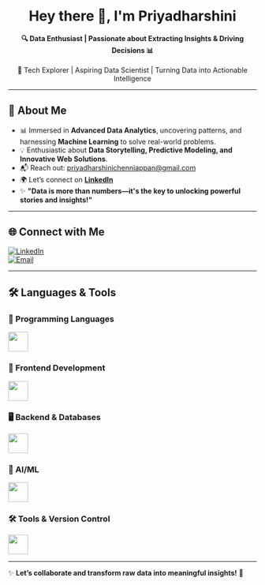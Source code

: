 <h1 align="center"><b>Hey there 👋, I'm Priyadharshini </b></h1>

<p align="center">
  <b>🔍 Data Enthusiast | Passionate about Extracting Insights & Driving Decisions 📊</b><br><br>
  🚀 Tech Explorer | Aspiring Data Scientist | Turning Data into Actionable Intelligence
</p>

---

## 🚀 About Me  
- 📊 Immersed in **Advanced Data Analytics**, uncovering patterns, and harnessing **Machine Learning** to solve real-world problems.  
- 💡 Enthusiastic about **Data Storytelling, Predictive Modeling, and Innovative Web Solutions**.  
- 📬 Reach out: <a href="mailto:priyadharshinichenniappan@gmail.com">priyadharshinichenniappan@gmail.com</a>  
- 🌍 Let’s connect on **[LinkedIn](www.linkedin.com/in/priyadharshini-chenniappan)**  
- ✨ **"Data is more than numbers—it's the key to unlocking powerful stories and insights!"**  

---

## 🌐 Connect with Me  
[![LinkedIn](https://img.shields.io/badge/LinkedIn-%230077B5.svg?style=for-the-badge&logo=linkedin&logoColor=white)](www.linkedin.com/in/priyadharshini-chenniappan)  
[![Email](https://img.shields.io/badge/Email-D14836?style=for-the-badge&logo=gmail&logoColor=white)](mailto:priyadharshinichenniappan@gmail.com)  

---

## 🛠️ Languages & Tools  

### 🚀 Programming Languages  
<div align="left">
  <img src="https://skillicons.dev/icons?i=java,c,py" height="40" />
</div>

### 🎨 Frontend Development  
<div align="left">
  <img src="https://skillicons.dev/icons?i=html,css" height="40" />
</div>

### 🖥️ Backend & Databases  
<div align="left">
  <img src="https://skillicons.dev/icons?i=mongodb" height="40" />
</div>

### 🤖 AI/ML  
<div align="left">
  <img src="https://skillicons.dev/icons?i=tensorflow" height="40" />
</div>

### 🛠️ Tools & Version Control  
<div align="left">
  <img src="https://skillicons.dev/icons?i=git" height="40" />
</div>

---

✨ **Let’s collaborate and transform raw data into meaningful insights!** 🚀
